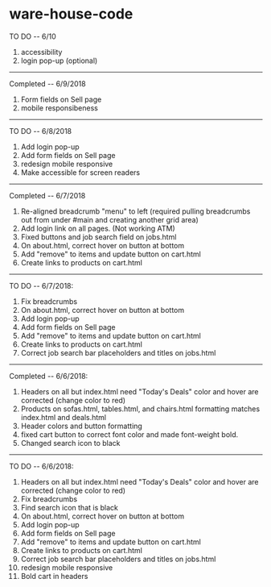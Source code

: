 # ware-house-code


TO DO -- 6/10

1. accessibility
2. login pop-up (optional)

----------------------------------------------------

Completed -- 6/9/2018
1. Form fields on Sell page
2. mobile responsibeness

----------------------------------------------------

TO DO -- 6/8/2018
1. Add login pop-up
2. Add form fields on Sell page
3. redesign mobile responsive
4. Make accessible for screen readers

----------------------------------------------------

Completed -- 6/7/2018
1. Re-aligned breadcrumb "menu" to left (required pulling breadcrumbs out from under #main and creating another grid area)
2. Add login link on all pages. (Not working ATM)
3. Fixed buttons and job search field on jobs.html
4. On about.html, correct hover on button at bottom
5. Add "remove" to items and update button on cart.html
6. Create links to products on cart.html

---------------------------------------------------

TO DO -- 6/7/2018:
1. Fix breadcrumbs
2. On about.html, correct hover on button at bottom
3. Add login pop-up
4. Add form fields on Sell page
5. Add "remove" to items and update button on cart.html
6. Create links to products on cart.html
7. Correct job search bar placeholders and titles on jobs.html


---------------------------------------------------

Completed -- 6/6/2018:
1. Headers on all but index.html need "Today's Deals" color and hover are corrected (change color to red)
2. Products on sofas.html, tables.html, and chairs.html formatting matches index.html and deals.html
3. Header colors and button formatting
4. fixed cart button to correct font color and made font-weight bold.
5. Changed search icon to black
------------------------------------------------

TO DO -- 6/6/2018:
1. Headers on all but index.html need "Today's Deals" color and hover are corrected (change color to red)
2. Fix breadcrumbs
3. Find search icon that is black
4. On about.html, correct hover on button at bottom
5. Add login pop-up
6. Add form fields on Sell page
7. Add "remove" to items and update button on cart.html
8. Create links to products on cart.html
9. Correct job search bar placeholders and titles on jobs.html
10. redesign mobile responsive
11. Bold cart in headers
